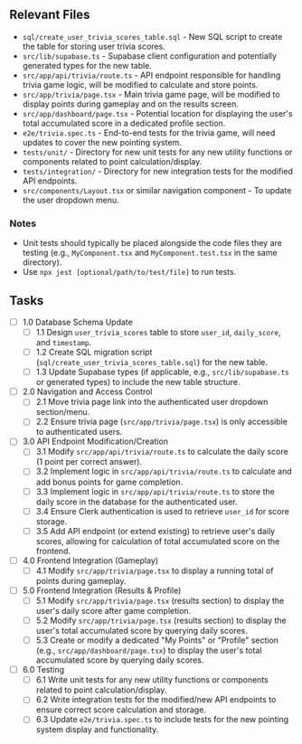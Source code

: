 ## Relevant Files

- `sql/create_user_trivia_scores_table.sql` - New SQL script to create the table for storing user trivia scores.
- `src/lib/supabase.ts` - Supabase client configuration and potentially generated types for the new table.
- `src/app/api/trivia/route.ts` - API endpoint responsible for handling trivia game logic, will be modified to calculate and store points.
- `src/app/trivia/page.tsx` - Main trivia game page, will be modified to display points during gameplay and on the results screen.
- `src/app/dashboard/page.tsx` - Potential location for displaying the user's total accumulated score in a dedicated profile section.
- `e2e/trivia.spec.ts` - End-to-end tests for the trivia game, will need updates to cover the new pointing system.
- `tests/unit/` - Directory for new unit tests for any new utility functions or components related to point calculation/display.
- `tests/integration/` - Directory for new integration tests for the modified API endpoints.
- `src/components/Layout.tsx` or similar navigation component - To update the user dropdown menu.

### Notes

- Unit tests should typically be placed alongside the code files they are testing (e.g., `MyComponent.tsx` and `MyComponent.test.tsx` in the same directory).
- Use `npx jest [optional/path/to/test/file]` to run tests.

## Tasks

- [ ] 1.0 Database Schema Update
  - [ ] 1.1 Design `user_trivia_scores` table to store `user_id`, `daily_score`, and `timestamp`.
  - [ ] 1.2 Create SQL migration script (`sql/create_user_trivia_scores_table.sql`) for the new table.
  - [ ] 1.3 Update Supabase types (if applicable, e.g., `src/lib/supabase.ts` or generated types) to include the new table structure.
- [ ] 2.0 Navigation and Access Control
  - [ ] 2.1 Move trivia page link into the authenticated user dropdown section/menu.
  - [ ] 2.2 Ensure trivia page (`src/app/trivia/page.tsx`) is only accessible to authenticated users.
- [ ] 3.0 API Endpoint Modification/Creation
  - [ ] 3.1 Modify `src/app/api/trivia/route.ts` to calculate the daily score (1 point per correct answer).
  - [ ] 3.2 Implement logic in `src/app/api/trivia/route.ts` to calculate and add bonus points for game completion.
  - [ ] 3.3 Implement logic in `src/app/api/trivia/route.ts` to store the daily score in the database for the authenticated user.
  - [ ] 3.4 Ensure Clerk authentication is used to retrieve `user_id` for score storage.
  - [ ] 3.5 Add API endpoint (or extend existing) to retrieve user's daily scores, allowing for calculation of total accumulated score on the frontend.
- [ ] 4.0 Frontend Integration (Gameplay)
  - [ ] 4.1 Modify `src/app/trivia/page.tsx` to display a running total of points during gameplay.
- [ ] 5.0 Frontend Integration (Results & Profile)
  - [ ] 5.1 Modify `src/app/trivia/page.tsx` (results section) to display the user's daily score after game completion.
  - [ ] 5.2 Modify `src/app/trivia/page.tsx` (results section) to display the user's total accumulated score by querying daily scores.
  - [ ] 5.3 Create or modify a dedicated "My Points" or "Profile" section (e.g., `src/app/dashboard/page.tsx`) to display the user's total accumulated score by querying daily scores.
- [ ] 6.0 Testing
  - [ ] 6.1 Write unit tests for any new utility functions or components related to point calculation/display.
  - [ ] 6.2 Write integration tests for the modified/new API endpoints to ensure correct score calculation and storage.
  - [ ] 6.3 Update `e2e/trivia.spec.ts` to include tests for the new pointing system display and functionality.
